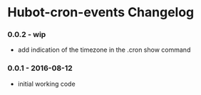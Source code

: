 Hubot-cron-events Changelog
==========================

### 0.0.2 - wip
- add indication of the timezone in the .cron show command

### 0.0.1 - 2016-08-12
- initial working code
